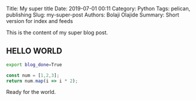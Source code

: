Title: My super title
Date: 2019-07-01 00:11
Category: Python
Tags: pelican, publishing
Slug: my-super-post
Authors: Bolaji Olajide
Summary: Short version for index and feeds

This is the content of my super blog post.

## HELLO WORLD

```bash
export blog_done=True
```

```js
const num = [1,2,3];
return num.map(i => i * 2);
```

Ready for the world.
